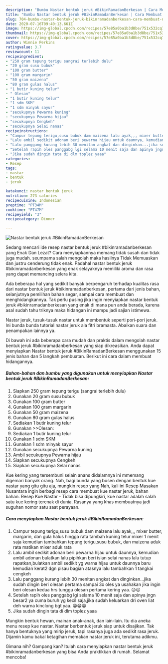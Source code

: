 ```yaml
---
description: "Bumbu Nastar bentuk jeruk #BikinRamadanBerkesan | Cara Membuat Nastar bentuk jeruk #BikinRamadanBerkesan Yang Lezat Sekali"
title: "Bumbu Nastar bentuk jeruk #BikinRamadanBerkesan | Cara Membuat Nastar bentuk jeruk #BikinRamadanBerkesan Yang Lezat Sekali"
slug: 704-bumbu-nastar-bentuk-jeruk-bikinramadanberkesan-cara-membuat-nastar-bentuk-jeruk-bikinramadanberkesan-yang-lezat-sekali
date: 2020-07-16T09:40:13.661Z
image: https://img-global.cpcdn.com/recipes/57e85a0ba1b3d8be/751x532cq70/nastar-bentuk-jeruk-bikinramadanberkesan-foto-resep-utama.jpg
thumbnail: https://img-global.cpcdn.com/recipes/57e85a0ba1b3d8be/751x532cq70/nastar-bentuk-jeruk-bikinramadanberkesan-foto-resep-utama.jpg
cover: https://img-global.cpcdn.com/recipes/57e85a0ba1b3d8be/751x532cq70/nastar-bentuk-jeruk-bikinramadanberkesan-foto-resep-utama.jpg
author: Winnie Perkins
ratingvalue: 3.7
reviewcount: 11
recipeingredient:
- "250 gram tepung terigu sangrai terlebih dulu"
- "20 gram susu bubuk"
- "100 gram butter"
- "100 gram margarin"
- "50 gram maizena"
- "80 gram gulas halus"
- "1 butir kuning telur"
- " Olesan"
- "1 butir kuning telur"
- "1 sdm SKM"
- "1 sdm minyak sayur"
- "secukupnya Pewarna kuning"
- "secukupnya Pewarna hijau"
- "secukupnya Cengkeh"
- "secukupnya Selai nanas"
recipeinstructions:
- "Campur tepung terigu,susu bubuk dam maizena lalu ayak,,, mixer butter, margarin, dan gula halus hingga rata tambah kuning telur mixer 1 menit saja kemudian tambahkan tepung terigu,susu bubuk, dan maizena aduk rata matikan mixer aduk rata"
- "Lalu ambil sedikit adonan beri pewarna hijau untuk daunnya, kemudian ambil adonan bulatkan lalu pipihkan beri isian selai nanas lalu tutup rapatkan,bulatkan ambil sedikit yg warna hijau untuk daunnya baru kemudian kerat2 dgn pisau bagian atasnya lalu tambahkan 1 tangkai cengkeh"
- "Lalu panggang kurang lebih 30 menitan angkat dan dinginkan...jika sudah dingin beri olesan pertama sampai 3x oles ya usahakan jika ingin beri olesan kedua hrs tunggu olesan pertama kering yaa. 😉😉"
- "Setelah rapih oles panggabg lgi selama 10 menit saja dan apinya jngn besar2 ya cuma buruh yg kecil saja,jika sudah keluarkan dri oven liat deh warna kinclong bgt yaa. 😁😁😁"
- "Jika sudah dingin tata di dlm toplez yaaa"
categories:
- Resep
tags:
- nastar
- bentuk
- jeruk

katakunci: nastar bentuk jeruk 
nutrition: 273 calories
recipecuisine: Indonesian
preptime: "PT34M"
cooktime: "PT47M"
recipeyield: "3"
recipecategory: Dinner

---
```



![Nastar bentuk jeruk #BikinRamadanBerkesan](https://img-global.cpcdn.com/recipes/57e85a0ba1b3d8be/751x532cq70/nastar-bentuk-jeruk-bikinramadanberkesan-foto-resep-utama.jpg)

Sedang mencari ide resep nastar bentuk jeruk #bikinramadanberkesan yang Enak Dan Lezat? Cara menyiapkannya memang tidak susah dan tidak juga mudah. seumpama salah mengolah maka hasilnya Tidak Memuaskan dan justru cenderung tidak enak. Padahal nastar bentuk jeruk #bikinramadanberkesan yang enak selayaknya memiliki aroma dan rasa yang dapat memancing selera kita.

Ada beberapa hal yang sedikit banyak berpengaruh terhadap kualitas rasa dari nastar bentuk jeruk #bikinramadanberkesan, pertama dari jenis bahan, selanjutnya pemilihan bahan segar, sampai cara membuat dan menghidangkannya. Tak perlu pusing jika ingin menyiapkan nastar bentuk jeruk #bikinramadanberkesan yang enak di mana pun anda berada, karena asal sudah tahu triknya maka hidangan ini mampu jadi sajian istimewa.

Nastar jeruk, tusuk-tusuk nastar untuk membentuk seperti pori-pori jeruk. Ini bunda bunda tutorial nastar jeruk ala fitri bramasta. Abaikan suara dan penampakan lainnya ya.


Di bawah ini ada beberapa cara mudah dan praktis dalam mengolah nastar bentuk jeruk #bikinramadanberkesan yang siap dikreasikan. Anda dapat menyiapkan Nastar bentuk jeruk #BikinRamadanBerkesan menggunakan 15 jenis bahan dan 5 langkah pembuatan. Berikut ini cara dalam membuat hidangannya.

<!--inarticleads1-->

##### Bahan-bahan dan bumbu yang digunakan untuk menyiapkan Nastar bentuk jeruk #BikinRamadanBerkesan:

1. Siapkan 250 gram tepung terigu (sangrai terlebih dulu)
1. Gunakan 20 gram susu bubuk
1. Gunakan 100 gram butter
1. Gunakan 100 gram margarin
1. Gunakan 50 gram maizena
1. Gunakan 80 gram gulas halus
1. Sediakan 1 butir kuning telur
1. Gunakan  &gt;&gt;Olesan:
1. Sediakan 1 butir kuning telur
1. Gunakan 1 sdm SKM
1. Gunakan 1 sdm minyak sayur
1. Gunakan secukupnya Pewarna kuning
1. Ambil secukupnya Pewarna hijau
1. Siapkan secukupnya Cengkeh
1. Siapkan secukupnya Selai nanas


Kue kering yang tersembuni selain anans didalamnya ini mmemang digemari banyak orang. Nah, bagi bunda yang bosen dengan bentuk kue nastar yang gitu gitu aja, mungkin resep yang Nah, kali ini Resep Masakan Nusantara ingin berbagi resep cara membuat kue nastar jeruk, bahan bahan. Resep Kue Nastar - Tidak bisa dipungkiri, kue nastar adalah salah satu kue kering terenak di dunia. Rasanya yang khas membuatnya jadi suguhan nomor satu saat perayaan. 

<!--inarticleads2-->

##### Cara menyiapkan Nastar bentuk jeruk #BikinRamadanBerkesan:

1. Campur tepung terigu,susu bubuk dam maizena lalu ayak,,, mixer butter, margarin, dan gula halus hingga rata tambah kuning telur mixer 1 menit saja kemudian tambahkan tepung terigu,susu bubuk, dan maizena aduk rata matikan mixer aduk rata
1. Lalu ambil sedikit adonan beri pewarna hijau untuk daunnya, kemudian ambil adonan bulatkan lalu pipihkan beri isian selai nanas lalu tutup rapatkan,bulatkan ambil sedikit yg warna hijau untuk daunnya baru kemudian kerat2 dgn pisau bagian atasnya lalu tambahkan 1 tangkai cengkeh
1. Lalu panggang kurang lebih 30 menitan angkat dan dinginkan...jika sudah dingin beri olesan pertama sampai 3x oles ya usahakan jika ingin beri olesan kedua hrs tunggu olesan pertama kering yaa. 😉😉
1. Setelah rapih oles panggabg lgi selama 10 menit saja dan apinya jngn besar2 ya cuma buruh yg kecil saja,jika sudah keluarkan dri oven liat deh warna kinclong bgt yaa. 😁😁😁
1. Jika sudah dingin tata di dlm toplez yaaa


Mungkin bentuk hewan, mainan anak-anak, dan lain-lain. Itu dia aneka menu resep kue nastar. Nastar berbentuk jeruk siap untuk disajikan. Tak hanya bentuknya yang mirip jeruk, tapi rasanya juga ada sedikit rasa jeruk. Dijamin kamu bakal ketagihan memakan nastar jeruk ini, terutama adikmu. 

Gimana nih? Gampang kan? Itulah cara menyiapkan nastar bentuk jeruk #bikinramadanberkesan yang bisa Anda praktikkan di rumah. Selamat mencoba!
